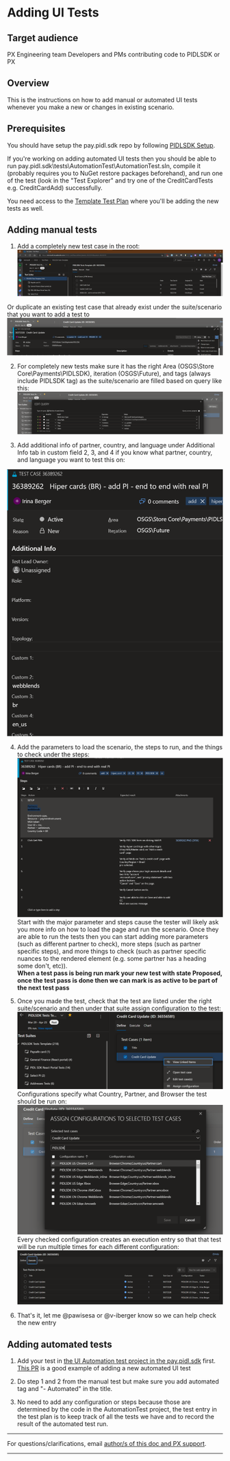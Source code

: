 # Adding UI Tests

## Target audience
PX Engineering team
Developers and PMs contributing code to PIDLSDK or PX

## Overview
This is the instructions on how to add manual or automated UI tests whenever you make a new or changes in existing scenario.

## Prerequisites
You should have setup the pay.pidl.sdk repo by following [PIDLSDK Setup](pidlsdk-setup.md).

If you're working on adding automated UI tests then you should be able to run pay.pidl.sdk\tests\AutomationTest\AutomationTest.sln, compile it (probably requires you to NuGet restore packages beforehand), and run one of the test (look in the "Test Explorer" and try one of the CreditCardTests e.g. CreditCardAdd) successfully.

You need access to the [Template Test Plan](https://microsoft.visualstudio.com/OSGS/_testPlans/define?planId=36222018&suiteId=36222019) where you'll be adding the new tests as well.

## Adding manual tests
1. Add a completely new test case in the root:
![Adding New Test](../images/development/pidlsdk-addingUITests/newTest.png)


Or duplicate an existing test case that already exist under the suite/scenario that you want to add a test to
![Duplicate Old Test](../images/development/pidlsdk-addingUITests/duplicateTest.png)


2. For completely new tests make sure it has the right Area (OSGS\Store Core\Payments\PIDLSDK), iteration (OSGS\Future), and tags (always include PIDLSDK tag) as the suite/scenario are filled based on query like this:
![Suite Query](../images/development/pidlsdk-addingUITests/suiteQuery.png)


3. Add additional info of partner, country, and language under Additional Info tab in custom field 2, 3, and 4 if you know what partner, country, and language you want to test this on:


![Additional Info](../images/development/pidlsdk-addingUITests/additionalInfo.png)


4. Add the parameters to load the scenario, the steps to run, and the things to check under the steps:
![Test Steps](../images/development/pidlsdk-addingUITests/testSteps.png)
Start with the major parameter and steps cause the tester will likely ask you more info on how to load the page and run the scenario. Once they are able to run the tests then you can start adding more parameters (such as different partner to check), more steps (such as partner specific steps), and more things to check (such as partner specific nuances to the rendered element (e.g. some partner has a heading some don't, etc)).<br/><b>When a test pass is being run mark your new test with state Proposed, once the test pass is done then we can mark is as active to be part of the next test pass</b>


5. Once you made the test, check that the test are listed under the right suite/scenario and then under that suite assign configuration to the test:
![Assigning Configurations](../images/development/pidlsdk-addingUITests/assigningConfigurations.png)
Configurations specify what Country, Partner, and Browser the test should be run on:
![Configuration Options](../images/development/pidlsdk-addingUITests/configurationOptions.png)
Every checked configuration creates an execution entry so that that test will be run multiple times for each different configuration:
![Execute Entry](../images/development/pidlsdk-addingUITests/executeEntry.png)


6. That's it, let me @pawisesa or @v-iberger know so we can help check the new entry

## Adding automated tests
1. Add your test in [the UI Automation test project in the pay.pidl.sdk](https://microsoft.visualstudio.com/Universal%20Store/_git/pay.pidl.sdk?path=/tests/AutomationTest) first. [This PR](https://microsoft.visualstudio.com/Universal%20Store/_git/pay.pidl.sdk/pullrequest/6547551) is a good example of adding a new automated UI test 


2. Do step 1 and 2 from the manual test but make sure you add automated tag and "- Automated" in the title.


3. No need to add any configuration or steps because those are determined by the code in the AutomationTest project, the test entry in the test plan is to keep track of all the tests we have and to record the result of the automated test run.

---
For questions/clarifications, email [author/s of this doc and PX support](mailto:pawisesa@microsoft.com?cc=PXSupport@microsoft.com&subject=Docs%20-%20development/pidlsdk-addingUITests.md).

---